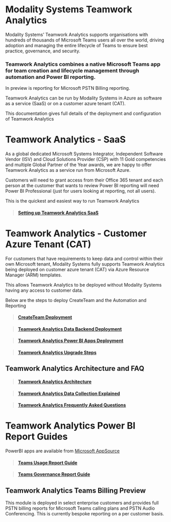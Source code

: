 # Modality Systems Teamwork Analytics

Modality Systems’ Teamwork Analytics supports organisations with hundreds of thousands of Microsoft Teams users all over the world, driving adoption and managing the entire lifecycle of Teams to ensure best practice, governance, and security.

### Teamwork Analytics combines a native Microsoft Teams app for team creation and lifecycle management through automation and Power BI reporting.

In preview is reporting for Microsoft PSTN Billing reporting.

Teamwork Analytics can be run by Modality Systems in Azure as software as a service (SaaS) or on a customer azure tenant (CAT).

This documentation gives full details of the deployment and configuration of Teamwork Analytics



# Teamwork Analytics - SaaS

As a global dedicated Microsoft Systems Integrator, Independent Software Vendor (ISV) and Cloud Solutions Provider (CSP) with 11 Gold competencies and multiple Global Partner of the Year awards, we are happy to offer Teamwork Analytics as a service run from Microsoft Azure.

Customers will need to grant access from their Office 365 tenant and each person at the customer that wants to review Power BI reporting will need Power BI Professional (just for users looking at reporting, not all users).

This is the quickest and easiest way to run Teamwork Analytics

> #### [Setting up Teamwork Analytics SaaS](/twa/SaaS/README.md)



# Teamwork Analytics -  Customer Azure Tenant (CAT)

For customers that have requirements to keep data and control within their own Microsoft tenant, Modality Systems fully supports Teamwork Analytics being deployed on customer azure tenant (CAT) via Azure Resource Manager (ARM) templates.

This allows Teamwork Analytics to be deployed without Modality Systems having any access to customer data.

Below are the steps to deploy CreateTeam and the Automation and Reporting

> ####  [CreateTeam Deployment](CreateTeam/README.md)

> #### [Teamwork Analytics Data Backend Deployment](twa/TeamworkAnalyticsDataCollectorDeployment.md)

> #### [Teamwork Analytics Power BI Apps Deployment](twa/PowerBIAppsAdminInstallGuide.md)

> #### [Teamwork Analytics Upgrade Steps](twa/UpgradingTeamworkAnalytics.md)



## Teamwork Analytics Architecture and FAQ

> ####  [Teamwork Analytics Architecture](twa/TWA-Architecture-Overview.md)

> #### [Teamwork Analytics Data Collection Explained](twa/TeamworkAnalyticsDataCollectionExplained.md)

> #### [Teamwork Analytics Frequently Asked Questions](twa/TWA-FAQ.md)



# Teamwork Analytics Power BI Report Guides

PowerBI apps are available from [Microsoft AppSource](https://modalitysoftware.com/twa)

> ####  [Teams Usage Report Guide](/twa/Reports/TeamsUsage/TeamsUsageGuidance.md)

> ####  [Teams Governance Report Guide](/twa/Reports/TeamsGovernanceandSecurity/OperationsGovernanceandCompliance.md)



## Teamwork Analytics Teams Billing Preview

This module is deployed in select enterprise customers and provides full PSTN billing reports for Microsoft Teams calling plans and PSTN Audio Conferencing. This is currently bespoke reporting on a per customer basis.